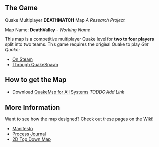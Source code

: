 ## The Game
Quake Multiplayer **DEATHMATCH** Map
*A Research Project*

Map Name: **DeathValley** *- Working Name*

This map is a competitive multiplayer Quake level for **two to four players** split into two teams.
This game requires the original Quake to play
*Get Quake:*
* [On Steam](https://store.steampowered.com/app/2310/QUAKE/)
* [Through QuakeSpasm](https://sourceforge.net/projects/quakespasm/)

## How to get the Map
* Download [QuakeMap for All Systems]() _TODDO Add Link_

## More Information
Want to see how the map designed?
Check out these pages on the Wiki!
* [Manifesto](https://github.com/sim2kid/Quake-Map/wiki/Manifesto)
* [Process Journal](https://github.com/sim2kid/Quake-Map/wiki/Process-Journal)
* [2D Top Down Map](https://github.com/sim2kid/Quake-Map/wiki/2D-Top-Down-Map)
